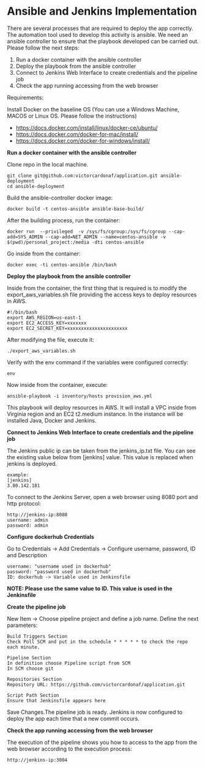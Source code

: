 
# Ansible and Jenkins Implementation

There are several processes that are required to deploy the app correctly. The automation tool used to develop this activity is ansible. We need an ansible controller to ensure that the playbook developed can be carried out. Please follow the next steps:

1. Run a docker container with the ansible controller
2. Deploy the playbook from the ansible controller
3. Connect to Jenkins Web Interface to create credentials and the pipeline job
4. Check the app running accessing from the web browser

Requirements:

Install Docker on the baseline OS (You can use a Windows Machine, MACOS or Linux OS. Please follow the instructions)
- https://docs.docker.com/install/linux/docker-ce/ubuntu/
- https://docs.docker.com/docker-for-mac/install/
- https://docs.docker.com/docker-for-windows/install/

**Run a docker container with the ansible controller**

Clone repo in the local machine.
```
git clone git@github.com:victorcardonaf/application.git ansible-deployment
cd ansible-deployment
```
Build the ansible-controller docker image:
```
docker build -t centos-ansible ansible-base-build/
```
After the building process, run the container:
```
docker run  --privileged  -v /sys/fs/cgroup:/sys/fs/cgroup --cap-add=SYS_ADMIN --cap-add=NET_ADMIN --name=centos-ansible -v $(pwd)/personal_project:/media -dti centos-ansible
```
Go inside from the container:
```
docker exec -ti centos-ansible /bin/bash
```

**Deploy the playbook from the ansible controller**

Inside from the container, the first thing that is required is to modify the export_aws_variables.sh file providing the access keys to deploy resources in AWS.
```
#!/bin/bash
export AWS_REGION=us-east-1
export EC2_ACCESS_KEY=xxxxxxx
export EC2_SECRET_KEY=xxxxxxxxxxxxxxxxxxxxxx
```

After modifying the file, execute it:
``` 
./export_aws_variables.sh
```
Verify with the env command if the variables were configured correctly:
```
env
```
Now inside from the container, execute:
```
ansible-playbook -i inventory/hosts provision_aws.yml
```

This playbook will deploy resources in AWS. It will install a VPC inside from Virginia region and an EC2 t2.medium instance. In the instance will be installed Java, Docker and Jenkins. 


**Connect to Jenkins Web Interface to create credentials and the pipeline job**

The Jenkins public ip can be taken from the jenkins_ip.txt file. You can see the existing value below from [jenkins]  value. This value is replaced when jenkins is deployed. 
```
example:
[jenkins]
3.80.142.181

```
To connect to the Jenkins Server, open a web browser using 8080 port and http protocol:
```
http://jenkins-ip:8080
username: admin
password: admin
```

**Configure dockerhub Credentials**

Go to Credentials -> Add Credentials -> Configure username, password, ID and Description
```
username: "username used in dockerhub"
password: "password used in dockerhub"
ID: dockerhub -> Variable used in Jenkinsfile
```
**NOTE: Please use the same value to ID. This value is used in the Jenkinsfile**


**Create the pipeline job**

New Item -> Choose pipeline project and define a job name. Define the next parameters:

```
Build Triggers Section
Check Poll SCM and put in the schedule * * * * * to check the repo each minute.
```

```
Pipeline Section
In definition choose Pipeline script from SCM
In SCM choose git
```

```
Repositories Section
Repository URL: https://github.com/victorcardonaf/application.git
```

```
Script Path Section
Ensure that Jenkinsfile appears here
```

Save Changes.The pipeline job is ready. Jenkins is now configured to deploy the app each time that a new commit occurs.

**Check the app running accessing from the web browser**

The execution of the pipeline shows you how to access to the app from the web browser according to the execution process:
```
http://jenkins-ip:3004
```


